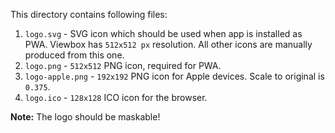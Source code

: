 This directory contains following files:

1. `logo.svg` - SVG icon which should be used when app is installed as PWA. Viewbox has `512x512 px` resolution. All other icons are manually produced from this one.
1. `logo.png` - `512x512` PNG icon, required for PWA.
1. `logo-apple.png` - `192x192` PNG icon for Apple devices. Scale to original is `0.375`.
1. `logo.ico` - `128x128` ICO icon for the browser.

**Note:** The logo should be maskable!